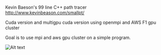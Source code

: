 Kevin Baeson's 99 line C++ path tracer http://www.kevinbeason.com/smallpt/

Cuda version and multigpu cuda version using openmpi and AWS F1 gpu cluster

Goal is to use mpi and aws gpu cluster on a simple program.

![Alt text](/relative/path/to/img.png?raw=true "Img")

